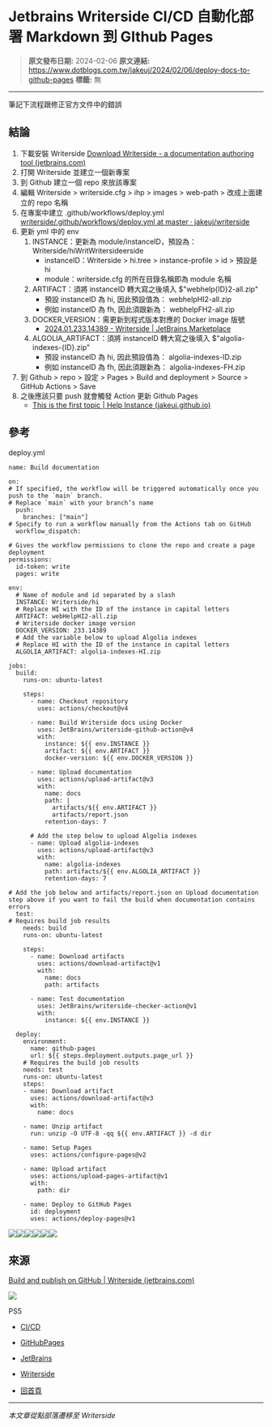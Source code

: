 # Jetbrains Writerside CI/CD 自動化部署 Markdown 到 GIthub Pages

> **原文發布日期:** 2024-02-06
> **原文連結:** https://www.dotblogs.com.tw/jakeuj/2024/02/06/deploy-docs-to-github-pages
> **標籤:** 無

---

筆記下流程跟修正官方文件中的錯誤

## 結論

1. 下載安裝 Writerside
   [Download Writerside - a documentation authoring tool (jetbrains.com)](https://www.jetbrains.com/writerside/download/#section=windows)
2. 打開 Writerside 並建立一個新專案
3. 到 Github 建立一個 repo 來放該專案
4. 編輯 Writerside > writerside.cfg > ihp > images > web-path > 改成上面建立的 repo 名稱
5. 在專案中建立 .github/workflows/deploy.yml
   [writerside/.github/workflows/deploy.yml at master · jakeuj/writerside](https://github.com/jakeuj/writerside/blob/master/.github/workflows/deploy.yml)
6. 更新 yml 中的 env
   1. INSTANCE：更新為 module/instanceID，預設為：Writerside/hiWritWritersideerside
      * instanceID：Writerside > hi.tree > instance-profile > id > 預設是 hi
      * module：writerside.cfg 的所在目錄名稱即為 module 名稱
   2. ARTIFACT：須將 instanceID 轉大寫之後填入 $"webhelp{ID}2-all.zip"
      * 預設 instanceID 為 hi, 因此預設值為： webhelpHI2-all.zip
      * 例如 instanceID 為 fh, 因此須跟新為： webhelpFH2-all.zip
   3. DOCKER\_VERSION：需更新到程式版本對應的 Docker image 版號
      * [2024.01.233.14389 - Writerside | JetBrains Marketplace](https://plugins.jetbrains.com/plugin/20158-writerside/docs/2024.01.233.14389.html)
   4. ALGOLIA\_ARTIFACT：須將 instanceID 轉大寫之後填入 $"algolia-indexes-{ID}.zip"
      * 預設 instanceID 為 hi, 因此預設值為： algolia-indexes-ID.zip
      * 例如 instanceID 為 fh, 因此須跟新為： algolia-indexes-FH.zip
7. 到 Github > repo > 設定 > Pages > Build and deployment > Source > GitHub Actions > Save
8. 之後應該只要 push 就會觸發 Action 更新 Github Pages
   * [This is the first topic | Help Instance (jakeuj.github.io)](https://jakeuj.github.io/writerside/default-topic.html)

## 參考

deploy.yml

```
name: Build documentation

on:
# If specified, the workflow will be triggered automatically once you push to the `main` branch.
# Replace `main` with your branch’s name
  push:
    branches: ["main"]
# Specify to run a workflow manually from the Actions tab on GitHub
  workflow_dispatch:

# Gives the workflow permissions to clone the repo and create a page deployment
permissions:
  id-token: write
  pages: write

env:
  # Name of module and id separated by a slash
  INSTANCE: Writerside/hi
  # Replace HI with the ID of the instance in capital letters
  ARTIFACT: webHelpHI2-all.zip
  # Writerside docker image version
  DOCKER_VERSION: 233.14389
  # Add the variable below to upload Algolia indexes
  # Replace HI with the ID of the instance in capital letters
  ALGOLIA_ARTIFACT: algolia-indexes-HI.zip

jobs:
  build:
    runs-on: ubuntu-latest

    steps:
      - name: Checkout repository
        uses: actions/checkout@v4

      - name: Build Writerside docs using Docker
        uses: JetBrains/writerside-github-action@v4
        with:
          instance: ${{ env.INSTANCE }}
          artifact: ${{ env.ARTIFACT }}
          docker-version: ${{ env.DOCKER_VERSION }}

      - name: Upload documentation
        uses: actions/upload-artifact@v3
        with:
          name: docs
          path: |
            artifacts/${{ env.ARTIFACT }}
            artifacts/report.json
          retention-days: 7

      # Add the step below to upload Algolia indexes
      - name: Upload algolia-indexes
        uses: actions/upload-artifact@v3
        with:
          name: algolia-indexes
          path: artifacts/${{ env.ALGOLIA_ARTIFACT }}
          retention-days: 7

# Add the job below and artifacts/report.json on Upload documentation step above if you want to fail the build when documentation contains errors
  test:
# Requires build job results
    needs: build
    runs-on: ubuntu-latest

    steps:
      - name: Download artifacts
        uses: actions/download-artifact@v1
        with:
          name: docs
          path: artifacts

      - name: Test documentation
        uses: JetBrains/writerside-checker-action@v1
        with:
          instance: ${{ env.INSTANCE }}

  deploy:
    environment:
      name: github-pages
      url: ${{ steps.deployment.outputs.page_url }}
    # Requires the build job results
    needs: test
    runs-on: ubuntu-latest
    steps:
    - name: Download artifact
      uses: actions/download-artifact@v3
      with:
        name: docs

    - name: Unzip artifact
      run: unzip -O UTF-8 -qq ${{ env.ARTIFACT }} -d dir

    - name: Setup Pages
      uses: actions/configure-pages@v2

    - name: Upload artifact
      uses: actions/upload-pages-artifact@v1
      with:
        path: dir

    - name: Deploy to GitHub Pages
      id: deployment
      uses: actions/deploy-pages@v1
```

![](https://dotblogsfile.blob.core.windows.net/user/小小朱/21ffcb21-7990-4684-ad40-36cd35a0a19f/1707207652.png.png)![](https://dotblogsfile.blob.core.windows.net/user/小小朱/21ffcb21-7990-4684-ad40-36cd35a0a19f/1707207569.png.png)![](https://dotblogsfile.blob.core.windows.net/user/小小朱/21ffcb21-7990-4684-ad40-36cd35a0a19f/1707207591.png.png)![](https://dotblogsfile.blob.core.windows.net/user/小小朱/21ffcb21-7990-4684-ad40-36cd35a0a19f/1707207507.png.png)![](https://dotblogsfile.blob.core.windows.net/user/小小朱/21ffcb21-7990-4684-ad40-36cd35a0a19f/1707207607.png.png)![](https://dotblogsfile.blob.core.windows.net/user/小小朱/21ffcb21-7990-4684-ad40-36cd35a0a19f/1707207729.png.png)

## 來源

[Build and publish on GitHub | Writerside (jetbrains.com)](https://www.jetbrains.com/help/writerside/deploy-docs-to-github-pages.html#publish-github-pages)

![](https://card.psnprofiles.com/1/jakeuj.png)

PS5

* [CI/CD](/jakeuj/Tags?qq=CI%2FCD)
* [GitHubPages](/jakeuj/Tags?qq=GitHubPages)
* [JetBrains](/jakeuj/Tags?qq=JetBrains)
* [Writerside](/jakeuj/Tags?qq=Writerside)

* [回首頁](/jakeuj)

---

*本文章從點部落遷移至 Writerside*
